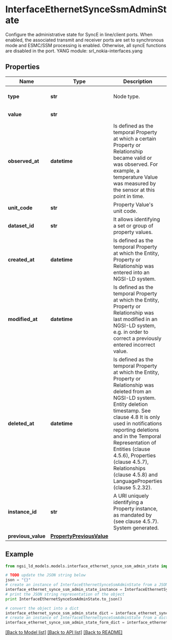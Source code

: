 # InterfaceEthernetSynceSsmAdminState

Configure the administrative state for SyncE in line/client ports. When enabled, the associated transmit and receiver ports are set to synchronous mode and ESMC/SSM processing is enabled. Otherwise, all syncE functions are disabled in the port.  YANG module: srl_nokia-interfaces.yang 

## Properties

Name | Type | Description | Notes
------------ | ------------- | ------------- | -------------
**type** | **str** | Node type.  | [optional] [default to 'Property']
**value** | **str** |  | [default to 'disable']
**observed_at** | **datetime** | Is defined as the temporal Property at which a certain Property or Relationship became valid or was observed. For example, a temperature Value was measured by the sensor at this point in time.  | [optional] 
**unit_code** | **str** | Property Value&#39;s unit code.  | [optional] 
**dataset_id** | **str** | It allows identifying a set or group of property values.  | [optional] 
**created_at** | **datetime** | Is defined as the temporal Property at which the Entity, Property or Relationship was entered into an NGSI-LD system.  | [optional] [readonly] 
**modified_at** | **datetime** | Is defined as the temporal Property at which the Entity, Property or Relationship was last modified in an NGSI-LD system, e.g. in order to correct a previously entered incorrect value.  | [optional] [readonly] 
**deleted_at** | **datetime** | Is defined as the temporal Property at which the Entity, Property or Relationship was deleted from an NGSI-LD system.  Entity deletion timestamp. See clause 4.8 It is only used in notifications reporting deletions and in the Temporal Representation of Entities (clause 4.5.6), Properties (clause 4.5.7), Relationships (clause 4.5.8) and LanguageProperties (clause 5.2.32).  | [optional] [readonly] 
**instance_id** | **str** | A URI uniquely identifying a Property instance, as mandated by (see clause 4.5.7). System generated.  | [optional] [readonly] 
**previous_value** | [**PropertyPreviousValue**](PropertyPreviousValue.md) |  | [optional] 

## Example

```python
from ngsi_ld_models.models.interface_ethernet_synce_ssm_admin_state import InterfaceEthernetSynceSsmAdminState

# TODO update the JSON string below
json = "{}"
# create an instance of InterfaceEthernetSynceSsmAdminState from a JSON string
interface_ethernet_synce_ssm_admin_state_instance = InterfaceEthernetSynceSsmAdminState.from_json(json)
# print the JSON string representation of the object
print InterfaceEthernetSynceSsmAdminState.to_json()

# convert the object into a dict
interface_ethernet_synce_ssm_admin_state_dict = interface_ethernet_synce_ssm_admin_state_instance.to_dict()
# create an instance of InterfaceEthernetSynceSsmAdminState from a dict
interface_ethernet_synce_ssm_admin_state_form_dict = interface_ethernet_synce_ssm_admin_state.from_dict(interface_ethernet_synce_ssm_admin_state_dict)
```
[[Back to Model list]](../README.md#documentation-for-models) [[Back to API list]](../README.md#documentation-for-api-endpoints) [[Back to README]](../README.md)


